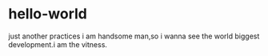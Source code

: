 # hello-world
just another practices
i am handsome man,so i wanna see the world biggest development.i am the vitness.
